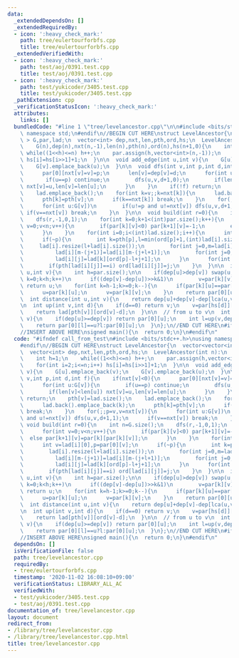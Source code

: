 ```yaml
---
data:
  _extendedDependsOn: []
  _extendedRequiredBy:
  - icon: ':heavy_check_mark:'
    path: tree/eulertourforbfs.cpp
    title: tree/eulertourforbfs.cpp
  _extendedVerifiedWith:
  - icon: ':heavy_check_mark:'
    path: test/aoj/0391.test.cpp
    title: test/aoj/0391.test.cpp
  - icon: ':heavy_check_mark:'
    path: test/yukicoder/3405.test.cpp
    title: test/yukicoder/3405.test.cpp
  _pathExtension: cpp
  _verificationStatusIcon: ':heavy_check_mark:'
  attributes:
    links: []
  bundledCode: "#line 1 \"tree/levelancestor.cpp\"\n\n#include <bits/stdc++.h>\nusing\
    \ namespace std;\n#endif\n//BEGIN CUT HERE\nstruct LevelAncestor{\n  vector<vector<int>\
    \ > G,par,lad;\n  vector<int> dep,nxt,len,pth,ord,hs;\n  LevelAncestor(int n):\n\
    \    G(n),dep(n),nxt(n,-1),len(n),pth(n),ord(n),hs(n+1,0){\n    int h=1;\n   \
    \ while((1<<h)<=n) h++;\n    par.assign(h,vector<int>(n,-1));\n    for(int i=2;i<=n;i++)\
    \ hs[i]=hs[i>>1]+1;\n  }\n\n  void add_edge(int u,int v){\n    G[u].emplace_back(v);\n\
    \    G[v].emplace_back(u);\n  }\n\n  void dfs(int v,int p,int d,int f){\n    if(nxt[v]<0){\n\
    \      par[0][nxt[v]=v]=p;\n      len[v]=dep[v]=d;\n      for(int u:G[v]){\n \
    \       if(u==p) continue;\n        dfs(u,v,d+1,0);\n        if(len[v]<len[u])\
    \ nxt[v]=u,len[v]=len[u];\n      }\n    }\n    if(!f) return;\n    pth[v]=lad.size();\n\
    \    lad.emplace_back();\n    for(int k=v;;k=nxt[k]){\n      lad.back().emplace_back(k);\n\
    \      pth[k]=pth[v];\n      if(k==nxt[k]) break;\n    }\n    for(;;p=v,v=nxt[v]){\n\
    \      for(int u:G[v])\n        if(u!=p and u!=nxt[v]) dfs(u,v,d+1,1);\n     \
    \ if(v==nxt[v]) break;\n    }\n  }\n\n  void build(int r=0){\n    int n=G.size();\n\
    \    dfs(r,-1,0,1);\n    for(int k=0;k+1<(int)par.size();k++){\n      for(int\
    \ v=0;v<n;v++){\n        if(par[k][v]<0) par[k+1][v]=-1;\n        else par[k+1][v]=par[k][par[k][v]];\n\
    \      }\n    }\n    for(int i=0;i<(int)lad.size();i++){\n      int v=lad[i][0],p=par[0][v];\n\
    \      if(~p){\n        int k=pth[p],l=min(ord[p]+1,(int)lad[i].size());\n   \
    \     lad[i].resize(l+lad[i].size());\n        for(int j=0,m=lad[i].size();j+l<m;j++)\n\
    \          lad[i][m-(j+1)]=lad[i][m-(j+l+1)];\n        for(int j=0;j<l;j++)\n\
    \          lad[i][j]=lad[k][ord[p]-l+j+1];\n      }\n      for(int j=0;j<(int)lad[i].size();j++)\n\
    \        if(pth[lad[i][j]]==i) ord[lad[i][j]]=j;\n    }\n  }\n\n  int lca(int\
    \ u,int v){\n    int h=par.size();\n\n    if(dep[u]>dep[v]) swap(u,v);\n    for(int\
    \ k=0;k<h;k++)\n      if((dep[v]-dep[u])>>k&1)\n        v=par[k][v];\n\n    if(u==v)\
    \ return u;\n    for(int k=h-1;k>=0;k--){\n      if(par[k][u]==par[k][v]) continue;\n\
    \      u=par[k][u];\n      v=par[k][v];\n    }\n    return par[0][u];\n  }\n\n\
    \  int distance(int u,int v){\n    return dep[u]+dep[v]-dep[lca(u,v)]*2;\n  }\n\
    \n  int up(int v,int d){\n    if(d==0) return v;\n    v=par[hs[d]][v];\n    d-=1LL<<hs[d];\n\
    \    return lad[pth[v]][ord[v]-d];\n  }\n\n  // from u to v\n  int next(int u,int\
    \ v){\n    if(dep[u]>=dep[v]) return par[0][u];\n    int l=up(v,dep[v]-dep[u]-1);\n\
    \    return par[0][l]==u?l:par[0][u];\n  }\n};\n//END CUT HERE\n#ifndef call_from_test\n\
    //INSERT ABOVE HERE\nsigned main(){\n  return 0;\n}\n#endif\n"
  code: "#ifndef call_from_test\n#include <bits/stdc++.h>\nusing namespace std;\n\
    #endif\n//BEGIN CUT HERE\nstruct LevelAncestor{\n  vector<vector<int> > G,par,lad;\n\
    \  vector<int> dep,nxt,len,pth,ord,hs;\n  LevelAncestor(int n):\n    G(n),dep(n),nxt(n,-1),len(n),pth(n),ord(n),hs(n+1,0){\n\
    \    int h=1;\n    while((1<<h)<=n) h++;\n    par.assign(h,vector<int>(n,-1));\n\
    \    for(int i=2;i<=n;i++) hs[i]=hs[i>>1]+1;\n  }\n\n  void add_edge(int u,int\
    \ v){\n    G[u].emplace_back(v);\n    G[v].emplace_back(u);\n  }\n\n  void dfs(int\
    \ v,int p,int d,int f){\n    if(nxt[v]<0){\n      par[0][nxt[v]=v]=p;\n      len[v]=dep[v]=d;\n\
    \      for(int u:G[v]){\n        if(u==p) continue;\n        dfs(u,v,d+1,0);\n\
    \        if(len[v]<len[u]) nxt[v]=u,len[v]=len[u];\n      }\n    }\n    if(!f)\
    \ return;\n    pth[v]=lad.size();\n    lad.emplace_back();\n    for(int k=v;;k=nxt[k]){\n\
    \      lad.back().emplace_back(k);\n      pth[k]=pth[v];\n      if(k==nxt[k])\
    \ break;\n    }\n    for(;;p=v,v=nxt[v]){\n      for(int u:G[v])\n        if(u!=p\
    \ and u!=nxt[v]) dfs(u,v,d+1,1);\n      if(v==nxt[v]) break;\n    }\n  }\n\n \
    \ void build(int r=0){\n    int n=G.size();\n    dfs(r,-1,0,1);\n    for(int k=0;k+1<(int)par.size();k++){\n\
    \      for(int v=0;v<n;v++){\n        if(par[k][v]<0) par[k+1][v]=-1;\n      \
    \  else par[k+1][v]=par[k][par[k][v]];\n      }\n    }\n    for(int i=0;i<(int)lad.size();i++){\n\
    \      int v=lad[i][0],p=par[0][v];\n      if(~p){\n        int k=pth[p],l=min(ord[p]+1,(int)lad[i].size());\n\
    \        lad[i].resize(l+lad[i].size());\n        for(int j=0,m=lad[i].size();j+l<m;j++)\n\
    \          lad[i][m-(j+1)]=lad[i][m-(j+l+1)];\n        for(int j=0;j<l;j++)\n\
    \          lad[i][j]=lad[k][ord[p]-l+j+1];\n      }\n      for(int j=0;j<(int)lad[i].size();j++)\n\
    \        if(pth[lad[i][j]]==i) ord[lad[i][j]]=j;\n    }\n  }\n\n  int lca(int\
    \ u,int v){\n    int h=par.size();\n\n    if(dep[u]>dep[v]) swap(u,v);\n    for(int\
    \ k=0;k<h;k++)\n      if((dep[v]-dep[u])>>k&1)\n        v=par[k][v];\n\n    if(u==v)\
    \ return u;\n    for(int k=h-1;k>=0;k--){\n      if(par[k][u]==par[k][v]) continue;\n\
    \      u=par[k][u];\n      v=par[k][v];\n    }\n    return par[0][u];\n  }\n\n\
    \  int distance(int u,int v){\n    return dep[u]+dep[v]-dep[lca(u,v)]*2;\n  }\n\
    \n  int up(int v,int d){\n    if(d==0) return v;\n    v=par[hs[d]][v];\n    d-=1LL<<hs[d];\n\
    \    return lad[pth[v]][ord[v]-d];\n  }\n\n  // from u to v\n  int next(int u,int\
    \ v){\n    if(dep[u]>=dep[v]) return par[0][u];\n    int l=up(v,dep[v]-dep[u]-1);\n\
    \    return par[0][l]==u?l:par[0][u];\n  }\n};\n//END CUT HERE\n#ifndef call_from_test\n\
    //INSERT ABOVE HERE\nsigned main(){\n  return 0;\n}\n#endif\n"
  dependsOn: []
  isVerificationFile: false
  path: tree/levelancestor.cpp
  requiredBy:
  - tree/eulertourforbfs.cpp
  timestamp: '2020-11-02 16:08:10+09:00'
  verificationStatus: LIBRARY_ALL_AC
  verifiedWith:
  - test/yukicoder/3405.test.cpp
  - test/aoj/0391.test.cpp
documentation_of: tree/levelancestor.cpp
layout: document
redirect_from:
- /library/tree/levelancestor.cpp
- /library/tree/levelancestor.cpp.html
title: tree/levelancestor.cpp
---
```


